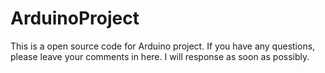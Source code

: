 # ArduinoProject
This is a open source code for Arduino project. If you have any questions, please leave your comments in here. I will response as soon as possibly.
